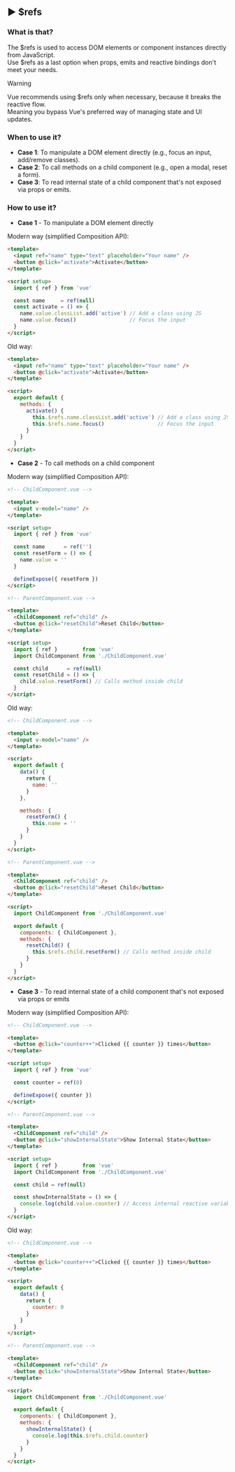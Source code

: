 ## ▶ $refs

### What is that?

The $refs is used to access DOM elements or component instances directly from JavaScript.<br>
Use $refs as a last option when props, emits and reactive bindings don't meet your needs.

> [!warning]
> Vue recommends using $refs only when necessary, because it breaks the reactive flow.<br>
> Meaning you bypass Vue's preferred way of managing state and UI updates.

### When to use it?

* **Case 1**: To manipulate a DOM element directly (e.g., focus an input, add/remove classes).
* **Case 2**: To call methods on a child component (e.g., open a modal, reset a form).
* **Case 3**: To read internal state of a child component that's not exposed via props or emits.

### How to use it?

* **Case 1** - To manipulate a DOM element directly

Modern way (simplified Composition API):

```html
<template>
  <input ref="name" type="text" placeholder="Your name" />
  <button @click="activate">Activate</button>
</template>

<script setup>
  import { ref } from 'vue'

  const name     = ref(null)
  const activate = () => {
    name.value.classList.add('active') // Add a class using JS
    name.value.focus()                 // Focus the input
  }
</script>
```

Old way:

```html
<template>
  <input ref="name" type="text" placeholder="Your name" />
  <button @click="activate">Activate</button>
</template>

<script>
  export default {
    methods: {
      activate() {
        this.$refs.name.classList.add('active') // Add a class using JS
        this.$refs.name.focus()                 // Focus the input
      }
    }
  }
</script>
```

* **Case 2** - To call methods on a child component

Modern way (simplified Composition API):

```html
<!-- ChildComponent.vue -->

<template>
  <input v-model="name" />
</template>

<script setup>
  import { ref } from 'vue'

  const name      = ref('')
  const resetForm = () => {
    name.value = ''
  }

  defineExpose({ resetForm })
</script>

<!-- ParentComponent.vue -->

<template>
  <ChildComponent ref="child" />
  <button @click="resetChild">Reset Child</button>
</template>

<script setup>
  import { ref }        from 'vue'
  import ChildComponent from './ChildComponent.vue'

  const child      = ref(null)
  const resetChild = () => {
    child.value.resetForm() // Calls method inside child
  }
</script>
```

Old way:

```html
<!-- ChildComponent.vue -->

<template>
  <input v-model="name" />
</template>

<script>
  export default {
    data() {
      return {
        name: ''
      }
    },

    methods: {
      resetForm() {
        this.name = ''
      }
    }
  }
</script>

<!-- ParentComponent.vue -->

<template>
  <ChildComponent ref="child" />
  <button @click="resetChild">Reset Child</button>
</template>

<script>
  import ChildComponent from './ChildComponent.vue'

  export default {
    components: { ChildComponent },
    methods: {
      resetChild() {
        this.$refs.child.resetForm() // Calls method inside child
      }
    }
  }
</script>
```

* **Case 3** - To read internal state of a child component that's not exposed via props or emits

Modern way (simplified Composition API):

```html
<!-- ChildComponent.vue -->

<template>
  <button @click="counter++">Clicked {{ counter }} times</button>
</template>

<script setup>
  import { ref } from 'vue'

  const counter = ref(0)

  defineExpose({ counter })
</script>

<!-- ParentComponent.vue -->

<template>
  <ChildComponent ref="child" />
  <button @click="showInternalState">Show Internal State</button>
</template>

<script setup>
  import { ref }        from 'vue'
  import ChildComponent from './ChildComponent.vue'

  const child = ref(null)

  const showInternalState = () => {
    console.log(child.value.counter) // Access internal reactive variable
  }
</script>
```

Old way:

```html
<!-- ChildComponent.vue -->

<template>
  <button @click="counter++">Clicked {{ counter }} times</button>
</template>

<script>
  export default {
    data() {
      return {
        counter: 0
      }
    }
  }
</script>

<!-- ParentComponent.vue -->

<template>
  <ChildComponent ref="child" />
  <button @click="showInternalState">Show Internal State</button>
</template>

<script>
  import ChildComponent from './ChildComponent.vue'

  export default {
    components: { ChildComponent },
    methods: {
      showInternalState() {
        console.log(this.$refs.child.counter)
      }
    }
  }
</script>
```
